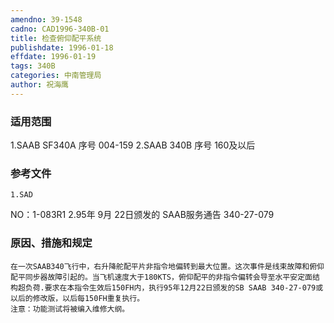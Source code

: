 ```yaml
---
amendno: 39-1548
cadno: CAD1996-340B-01
title: 检查俯仰配平系统
publishdate: 1996-01-18
effdate: 1996-01-19
tags: 340B
categories: 中南管理局
author: 祝海鹰
---
```


### 适用范围 
1.SAAB SF340A 序号 004-159
2.SAAB 340B 序号 160及以后

<!--more-->
### 参考文件
    1.SAD 
NO：1-083R1 
2.95年 
9月 22日颁发的 SAAB服务通告 340-27-079 

### 原因、措施和规定 
    在一次SAAB340飞行中，右升降舵配平片非指令地偏转到最大位置。这次事件是线束故障和俯仰配平同步器故障引起的。当飞机速度大于180KTS，俯仰配平的非指令偏转会导至水平安定面结构超负荷.要求在本指令生效后150FH内，执行95年12月22日颁发的SB SAAB 340-27-079或以后的修改版，以后每150FH重复执行。 
    注意：功能测试将被编入维修大纲。 

